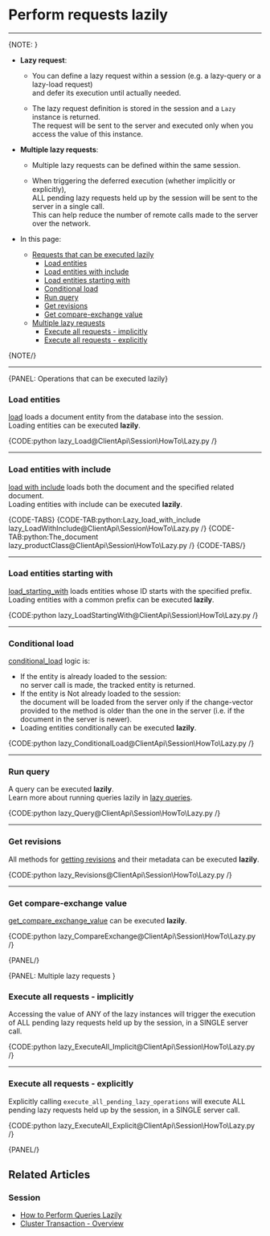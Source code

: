 # Perform requests lazily
---

{NOTE: }

* **Lazy request**:

    * You can define a lazy request within a session (e.g. a lazy-query or a lazy-load request)  
      and defer its execution until actually needed.

    * The lazy request definition is stored in the session and a `Lazy` instance is returned.  
      The request will be sent to the server and executed only when you access the value of this instance.

* **Multiple lazy requests**:

    * Multiple lazy requests can be defined within the same session.

    * When triggering the deferred execution (whether implicitly or explicitly),  
      ALL pending lazy requests held up by the session will be sent to the server in a single call.  
      This can help reduce the number of remote calls made to the server over the network.

* In this page:
    * [Requests that can be executed lazily](../../../client-api/session/how-to/perform-operations-lazily#operations-that-can-be-executed-lazily)
        * [Load entities](../../../client-api/session/how-to/perform-operations-lazily#load-entities)
        * [Load entities with include](../../../client-api/session/how-to/perform-operations-lazily#load-entities-with-include)
        * [Load entities starting with](../../../client-api/session/how-to/perform-operations-lazily#load-entities-starting-with)
        * [Conditional load](../../../client-api/session/how-to/perform-operations-lazily#conditional-load)
        * [Run query](../../../client-api/session/how-to/perform-operations-lazily#run-query)
        * [Get revisions](../../../client-api/session/how-to/perform-operations-lazily#get-revisions)
        * [Get compare-exchange value](../../../client-api/session/how-to/perform-operations-lazily#get-compare-exchange-value)
    * [Multiple lazy requests](../../../client-api/session/how-to/perform-operations-lazily#multiple-lazy-requests)
        * [Execute all requests - implicitly](../../../client-api/session/how-to/perform-operations-lazily#execute-all-requests---implicitly)
        * [Execute all requests - explicitly](../../../client-api/session/how-to/perform-operations-lazily#execute-all-requests---explicitly)

{NOTE/}

---

{PANEL: Operations that can be executed lazily}

### Load entities

[load](../../../client-api/session/loading-entities#load) loads a document entity from 
the database into the session.  
Loading entities can be executed **lazily**.   

{CODE:python lazy_Load@ClientApi\Session\HowTo\Lazy.py /}

---

### Load entities with include

[load with include](../../../client-api/session/loading-entities#load-with-includes) loads 
both the document and the specified related document.  
Loading entities with include can be executed **lazily**.

{CODE-TABS}
{CODE-TAB:python:Lazy_load_with_include lazy_LoadWithInclude@ClientApi\Session\HowTo\Lazy.py /}
{CODE-TAB:python:The_document lazy_productClass@ClientApi\Session\HowTo\Lazy.py /}
{CODE-TABS/}

---

### Load entities starting with

[load_starting_with](../../../client-api/session/loading-entities#loadstartingwith) loads 
entities whose ID starts with the specified prefix.  
Loading entities with a common prefix can be executed **lazily**.

{CODE:python lazy_LoadStartingWith@ClientApi\Session\HowTo\Lazy.py /}

---

### Conditional load

[conditional_load](../../../client-api/session/loading-entities#conditionalload) logic is: 

* If the entity is already loaded to the session:  
  no server call is made, the tracked entity is returned.    
* If the entity is Not already loaded to the session:  
  the document will be loaded from the server only if the change-vector provided to the 
  method is older than the one in the server (i.e. if the document in the server is newer).
* Loading entities conditionally can be executed **lazily**.  

{CODE:python lazy_ConditionalLoad@ClientApi\Session\HowTo\Lazy.py /}

---

### Run query

A query can be executed **lazily**.  
Learn more about running queries lazily in [lazy queries](../../../client-api/session/querying/how-to-perform-queries-lazily).

{CODE:python lazy_Query@ClientApi\Session\HowTo\Lazy.py /}

---

### Get revisions

All methods for [getting revisions](../../../document-extensions/revisions/client-api/session/loading) and their metadata can be executed **lazily**.

{CODE:python lazy_Revisions@ClientApi\Session\HowTo\Lazy.py /}

---

### Get compare-exchange value

[get_compare_exchange_value](../../../client-api/session/cluster-transaction/compare-exchange#get-compare-exchange) 
can be executed **lazily**.

{CODE:python lazy_CompareExchange@ClientApi\Session\HowTo\Lazy.py /}

{PANEL/}

{PANEL: Multiple lazy requests }

### Execute all requests - implicitly

Accessing the value of ANY of the lazy instances will trigger
the execution of ALL pending lazy requests held up by the session, 
in a SINGLE server call.  

{CODE:python lazy_ExecuteAll_Implicit@ClientApi\Session\HowTo\Lazy.py /}

---

### Execute all requests - explicitly

Explicitly calling `execute_all_pending_lazy_operations` will execute 
ALL pending lazy requests held up by the session, in a SINGLE server call.  

{CODE:python lazy_ExecuteAll_Explicit@ClientApi\Session\HowTo\Lazy.py /}

{PANEL/}

## Related Articles

### Session

- [How to Perform Queries Lazily](../../../client-api/session/querying/how-to-perform-queries-lazily)
- [Cluster Transaction - Overview](../../../client-api/session/cluster-transaction/overview)

